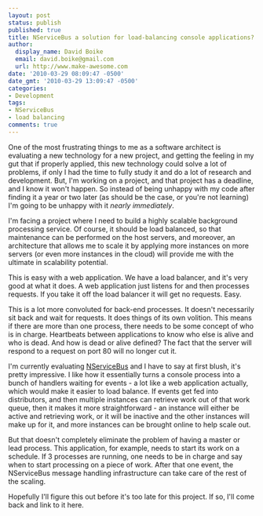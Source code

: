 ```yaml
---
layout: post
status: publish
published: true
title: NServiceBus a solution for load-balancing console applications?
author:
  display_name: David Boike
  email: david.boike@gmail.com
  url: http://www.make-awesome.com
date: '2010-03-29 08:09:47 -0500'
date_gmt: '2010-03-29 13:09:47 -0500'
categories:
- Development
tags:
- NServiceBus
- load balancing
comments: true
---
```

One of the most frustrating things to me as a software architect is evaluating a new technology for a new project, and getting the feeling in my gut that if properly applied, this new technology could solve a lot of problems, if only I had the time to fully study it and do a lot of research and development. But, I'm working on a project, and that project has a deadline, and I know it won't happen. So instead of being unhappy with my code after finding it a year or two later (as should be the case, or you're not learning) I'm going to be unhappy with it *nearly immediately*.

I'm facing a project where I need to build a highly scalable background processing service. Of course, it should be load balanced, so that maintenance can be performed on the host servers, and moreover, an architecture that allows me to scale it by applying more instances on more servers (or even more instances in the cloud) will provide me with the ultimate in scalability potential.

This is easy with a web application. We have a load balancer, and it's very good at what it does. A web application just listens for and then processes requests. If you take it off the load balancer it will get no requests. Easy.

This is a lot more convoluted for back-end processes. It doesn't necessarily sit back and wait for requests. It does things of its own volition. This means if there are more than one process, there needs to be some concept of who is in charge. Heartbeats between applications to know who else is alive and who is dead. And how is dead or alive defined? The fact that the server will respond to a request on port 80 will no longer cut it.

I'm currently evaluating [NServiceBus](http://www.nservicebus.com/) and I have to say at first blush, it's pretty impressive. I like how it essentially turns a console process into a bunch of handlers waiting for events - a lot like a web application actually, which would make it easier to load balance. If events get fed into distributors, and then multiple instances can retrieve work out of that work queue, then it makes it more straightforward - an instance will either be active and retrieving work, or it will be inactive and the other instances will make up for it, and more instances can be brought online to help scale out.

But that doesn't completely eliminate the problem of having a master or lead process. This application, for example, needs to start its work on a schedule. If 3 processes are running, one needs to be in charge and say when to start processing on a piece of work. After that one event, the NServiceBus message handling infrastructure can take care of the rest of the scaling.

Hopefully I'll figure this out before it's too late for this project. If so, I'll come back and link to it here.
